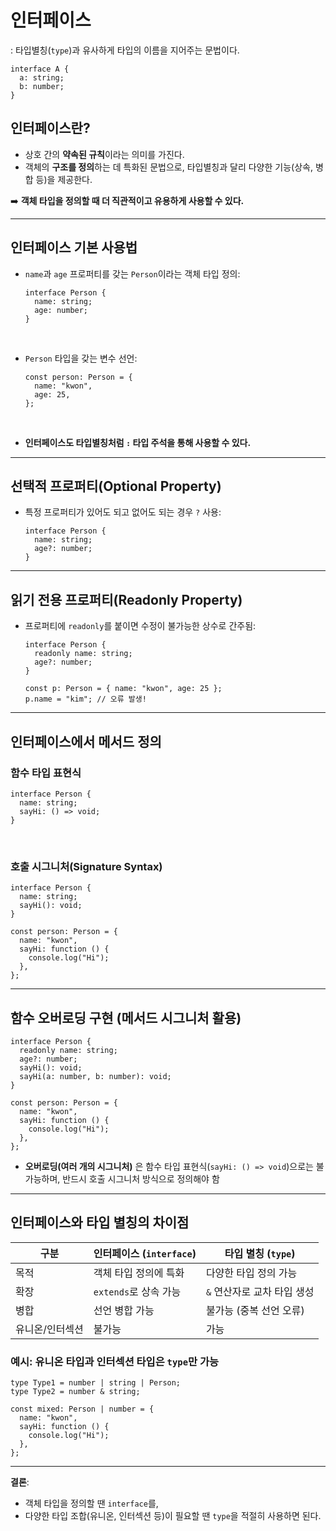 # 인터페이스

: 타입별칭(`type`)과 유사하게 타입의 이름을 지어주는 문법이다.

```tsx
interface A {
  a: string;
  b: number;
}
```

## 인터페이스란?

- 상호 간의 **약속된 규칙**이라는 의미를 가진다.
- 객체의 **구조를 정의**하는 데 특화된 문법으로, 타입별칭과 달리 다양한 기능(상속, 병합 등)을 제공한다.

 ➡️ **객체 타입을 정의할 때 더 직관적이고 유용하게 사용할 수 있다.**

---

## 인터페이스 기본 사용법

- `name`과 `age` 프로퍼티를 갖는 `Person`이라는 객체 타입 정의:

  ```tsx
  interface Person {
    name: string;
    age: number;
  }
  ```
  
<br />

- `Person` 타입을 갖는 변수 선언:

  ```tsx
  const person: Person = {
    name: "kwon",
    age: 25,
  };
  ```

<br />

- **인터페이스도 타입별칭처럼 `:` 타입 주석을 통해 사용할 수 있다.**

---

## 선택적 프로퍼티(Optional Property)

- 특정 프로퍼티가 있어도 되고 없어도 되는 경우 `?` 사용:

  ```tsx
  interface Person {
    name: string;
    age?: number;
  }
  ```

---

## 읽기 전용 프로퍼티(Readonly Property)

- 프로퍼티에 `readonly`를 붙이면 수정이 불가능한 상수로 간주됨:

  ```tsx
  interface Person {
    readonly name: string;
    age?: number;
  }
  ```
  
  ```tsx
  const p: Person = { name: "kwon", age: 25 };
  p.name = "kim"; // 오류 발생!
  ```

---

## 인터페이스에서 메서드 정의

### 함수 타입 표현식
```tsx
interface Person {
  name: string;
  sayHi: () => void;
}
```

<br />

### 호출 시그니처(Signature Syntax)
```tsx
interface Person {
  name: string;
  sayHi(): void;
}
```

```tsx
const person: Person = {
  name: "kwon",
  sayHi: function () {
    console.log("Hi");
  },
};
```

---

## 함수 오버로딩 구현 (메서드 시그니처 활용)

```tsx
interface Person {
  readonly name: string;
  age?: number;
  sayHi(): void;
  sayHi(a: number, b: number): void;
}

const person: Person = {
  name: "kwon",
  sayHi: function () {
    console.log("Hi");
  },
};
```

- **오버로딩(여러 개의 시그니처)** 은 함수 타입 표현식(`sayHi: () => void`)으로는 불가능하며, 반드시 호출 시그니처 방식으로 정의해야 함

---

## 인터페이스와 타입 별칭의 차이점

| 구분 | 인터페이스 (`interface`) | 타입 별칭 (`type`) |
|------|---------------------------|---------------------|
| 목적 | 객체 타입 정의에 특화 | 다양한 타입 정의 가능 |
| 확장 | `extends`로 상속 가능 | `&` 연산자로 교차 타입 생성 |
| 병합 | 선언 병합 가능 | 불가능 (중복 선언 오류) |
| 유니온/인터섹션 | 불가능 | 가능 |

### 예시: 유니온 타입과 인터섹션 타입은 `type`만 가능

```tsx
type Type1 = number | string | Person;
type Type2 = number & string;

const mixed: Person | number = {
  name: "kwon",
  sayHi: function () {
    console.log("Hi");
  },
};
```

---

**결론**:
- 객체 타입을 정의할 땐 `interface`를,
- 다양한 타입 조합(유니온, 인터섹션 등)이 필요할 땐 `type`을 적절히 사용하면 된다.

